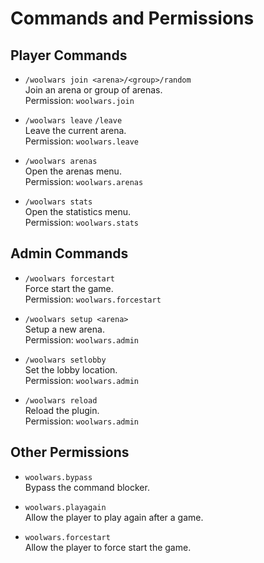 # Commands and Permissions

## Player Commands

- `/woolwars join <arena>/<group>/random` <br/>
Join an arena or group of arenas. <br/>
Permission: `woolwars.join`

- `/woolwars leave` `/leave` <br/>
Leave the current arena. <br/>
Permission: `woolwars.leave`

- `/woolwars arenas` <br/>
Open the arenas menu. <br/>
Permission: `woolwars.arenas`

- `/woolwars stats` <br/>
Open the statistics menu. <br/>
Permission: `woolwars.stats`

## Admin Commands

- `/woolwars forcestart` <br/>
Force start the game. <br/>
Permission: `woolwars.forcestart`

- `/woolwars setup <arena>` <br/>
Setup a new arena. <br/>
Permission: `woolwars.admin`

- `/woolwars setlobby` <br/>
Set the lobby location. <br/>
Permission: `woolwars.admin`

- `/woolwars reload` <br/>
Reload the plugin. <br/>
Permission: `woolwars.admin`

## Other Permissions

- `woolwars.bypass` <br/>
Bypass the command blocker.

- `woolwars.playagain` <br/>
Allow the player to play again after a game.

- `woolwars.forcestart` <br/>
Allow the player to force start the game.